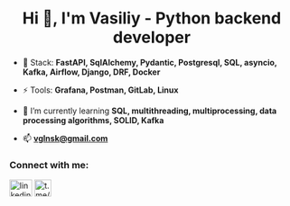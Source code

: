<h1 align="center">Hi 👋, I'm Vasiliy - Python backend developer</h1>

- 🌱 Stack: **FastAPI, SqlAlchemy, Pydantic, Postgresql, SQL, asyncio, Kafka, Airflow, Django, DRF, Docker**

- ⚡ Tools: **Grafana, Postman, GitLab, Linux**

- 💬 I’m currently learning **SQL, multithreading, multiprocessing, data processing algorithms, SOLID, Kafka**

- 📫 **vglnsk@gmail.com**

<h3 align="left">Connect with me:</h3> 
<p>
  <a href="https://linkedin.com/in/vglnsk" target="blank"><img align="center" src="https://raw.githubusercontent.com/rahuldkjain/github-profile-readme-generator/master/src/images/icons/Social/linked-in-alt.svg" alt="linkedin.com/in/vglnsk" height="30" width="40" /></a> 
  <a href="https://t.me/vglnsk" target="_blank"><img align="center" src="https://img.shields.io/badge/-telegram-red?color=white&logo=telegram&logoColor=blue" alt="t.me/vglnsk" height="30"/></a>
</p>
